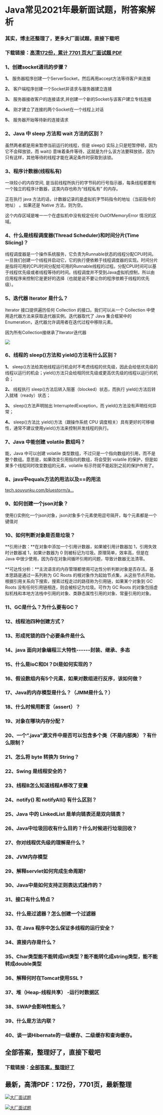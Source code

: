 # Java常见2021年最新面试题，附答案解析

### 其实，博主还整理了，更多大厂面试题，直接下载吧

### 下载链接：[高清172份，累计 7701 页大厂面试题  PDF](https://github.com/souyunku/DevBooks/blob/master/docs/index.md)



### 1、创建socket通讯的步骤？

**1、** 服务器程序创建一个ServerSocket，然后再用accept方法等待客户来连接

**2、** 客户端程序创建一个Socket并请求与服务器建立连接

**3、** 服务器接收客户的连接请求,并创建一个新的Socket与该客户建立专线连接

**4、** 刚才建立了连接的两个Socket在一个线程上对话

**5、** 服务器开始等待新的连接请求


### 2、Java 中 sleep 方法和 wait 方法的区别？

虽然两者都是用来暂停当前运行的线程，但是 sleep() 实际上只是短暂停顿，因为它不会释放锁，而 wait() 意味着条件等待，这就是为什么该方法要释放锁，因为只有这样，其他等待的线程才能在满足条件时获取到该锁。


### 3、程序计数器(线程私有)

一块较小的内存空间, 是当前线程所执行的字节码的行号指示器，每条线程都要有一个独立的程序计数器，这类内存也称为“线程私有” 的内存。

正在执行 java 方法的话，计数器记录的是虚拟机字节码指令的地址（当前指令的地址） 。如果还是 Native 方法，则为空。

这个内存区域是唯一一个在虚拟机中没有规定任何 OutOfMemoryError 情况的区域。


### 4、什么是线程调度器(Thread Scheduler)和时间分片(Time Slicing)？

线程调度器是一个操作系统服务，它负责为Runnable状态的线程分配CPU时间。一旦我们创建一个线程并启动它，它的执行便依赖于线程调度器的实现。时间分片是指将可用的CPU时间分配给可用的Runnable线程的过程。分配CPU时间可以基于线程优先级或者线程等待的时间。线程调度并不受到Java虚拟机控制，所以由应用程序来控制它是更好的选择（也就是说不要让你的程序依赖于线程的优先级）。


### 5、迭代器 Iterator 是什么？

Iterator 接口提供遍历任何 Collection 的接口。我们可以从一个 Collection 中使用迭代器方法来获取迭代器实例。迭代器取代了 Java 集合框架中的 Enumeration，迭代器允许调用者在迭代过程中移除元素。

因为所有Collection接继承了Iterator迭代器

![](https://gitee.com/souyunkutech/souyunku-home/raw/master/images/souyunku-web/2020/5/2/056/58/114_2.png#alt=114%5C_2.png)


### 6、线程的 sleep()方法和 yield()方法有什么区别？

**1、** sleep()方法给其他线程运行机会时不考虑线程的优先级，因此会给低优先级的线程以运行的机会；yield()方法只会给相同优先级或更高优先级的线程以运行的机会；

**2、** 线程执行 sleep()方法后转入阻塞（blocked）状态，而执行 yield()方法后转入就绪（ready）状态；

**3、** sleep()方法声明抛出 InterruptedException，而 yield()方法没有声明任何异常；

**4、** sleep()方法比 yield()方法（跟操作系统 CPU 调度相关）具有更好的可移植性，通常不建议使用yield()方法来控制并发线程的执行。


### 7、Java 中能创建 volatile 数组吗？

能，Java 中可以创建 volatile 类型数组，不过只是一个指向数组的引用，而不是整个数组。意思是，如果改变引用指向的数组，将会受到 volatile 的保护，但是如果多个线程同时改变数组的元素，volatile 标示符就不能起到之前的保护作用了。


### 8、java中equals方法的用法以及==的用法

[tech.souyunku.com/bluestorm/a…](http://tech.souyunku.com/bluestorm/archive/2012/03/02/2377615.html)


### 9、如何创建一个json对象？

使用{}实例化一个json对象，json对象多个元素使用逗号隔开，每个元素都是一个键值对


### 10、如何判断对象是否是垃圾？

**引用计数：**在对象中添加一个引用计数器，如果被引用计数器加 1，引用失效时计数器减 1，如果计数器为 0 则被标记为垃圾。原理简单，效率高，但是在 Java 中很少使用，因为存在对象间循环引用的问题，导致计数器无法清零。

**可达性分析：**主流语言的内存管理都使用可达性分析判断对象是否存活。基本思路是通过一系列称为 GC Roots 的根对象作为起始节点集，从这些节点开始，根据引用关系向下搜索，搜索过程走过的路径称为引用链，如果某个对象到 GC Roots 没有任何引用链相连，则会被标记为垃圾。可作为 GC Roots 的对象包括虚拟机栈和本地方法栈中引用的对象、类静态属性引用的对象、常量引用的对象。


### 11、GC是什么？为什么要有GC？
### 12、线程池四种创建方式？
### 13、形成死锁的四个必要条件是什么
### 14、java 面向对象编程三大特性------封装、继承、多态
### 15、什么是IoC和DI？DI是如何实现的？
### 16、假设数组内有5个元素，如果对数组进行反序，该如何做？
### 17、Java的内存模型是什么？（JMM是什么？）
### 18、什么时候用断言（assert）？
### 19、对象在哪块内存分配？
### 20、一个”.java”源文件中是否可以包含多个类（不是内部类）？有什么限制？
### 21、怎么将 byte 转换为 String？
### 22、Swing 是线程安全的？
### 23、线程B怎么知道线程A修改了变量
### 24、notify() 和 notifyAll() 有什么区别？
### 25、Java 中的 LinkedList 是单向链表还是双向链表？
### 26、Java中垃圾回收有什么目的？什么时候进行垃圾回收？
### 27、你对线程优先级的理解是什么？
### 28、JVM内存模型
### 29、解释servlet如何完成生命周期?
### 30、Java中是如何支持正则表达式操作的？
### 31、接口有什么特点？
### 32、什么是过滤器？怎么创建一个过滤器
### 33、在 Java 程序中怎么保证多线程的运行安全？
### 34、直接内存是什么？
### 35、Char类型能不能转成int类型？能不能转化成string类型，能不能转成double类型
### 36、解释何时在Tomcat使用SSL ?
### 37、堆（Heap-线程共享） -运行时数据区
### 38、SWAP会影响性能么？
### 39、什么是方法内联？
### 40、谈一谈Hibernate的一级缓存、二级缓存和查询缓存。




## 全部答案，整理好了，直接下载吧

### 下载链接：[全部答案，整理好了](https://www.souyunku.com/wp-content/uploads/weixin/githup-weixin-2.png)




## 最新，高清PDF：172份，7701页，最新整理

[![大厂面试题](https://www.souyunku.com/wp-content/uploads/weixin/mst.png "架构师专栏")](https://www.souyunku.com/wp-content/uploads/weixin/githup-weixin.png "架构师专栏")

[![大厂面试题](https://www.souyunku.com/wp-content/uploads/weixin/githup-weixin.png "架构师专栏")](https://www.souyunku.com/wp-content/uploads/weixin/githup-weixin.png "架构师专栏")
